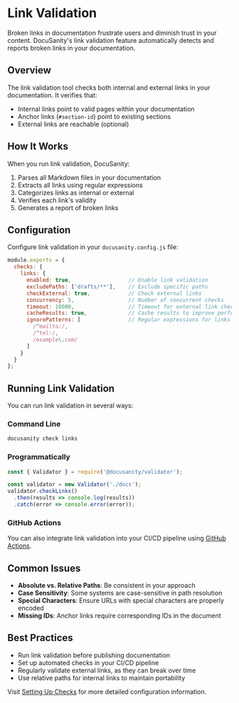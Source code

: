 
# Link Validation

Broken links in documentation frustrate users and diminish trust in your content. DocuSanity's link validation feature automatically detects and reports broken links in your documentation.

## Overview

The link validation tool checks both internal and external links in your documentation. It verifies that:

- Internal links point to valid pages within your documentation
- Anchor links (`#section-id`) point to existing sections
- External links are reachable (optional)

## How It Works

When you run link validation, DocuSanity:

1. Parses all Markdown files in your documentation
2. Extracts all links using regular expressions
3. Categorizes links as internal or external
4. Verifies each link's validity
5. Generates a report of broken links

## Configuration

Configure link validation in your `docusanity.config.js` file:

```javascript
module.exports = {
  checks: {
    links: {
      enabled: true,                  // Enable link validation
      excludePaths: ['drafts/**'],    // Exclude specific paths
      checkExternal: true,            // Check external links
      concurrency: 5,                 // Number of concurrent checks
      timeout: 10000,                 // Timeout for external link checks (ms)
      cacheResults: true,             // Cache results to improve performance
      ignorePatterns: [               // Regular expressions for links to ignore
        /^mailto:/,
        /^tel:/,
        /example\.com/
      ]
    }
  }
};
```

## Running Link Validation

You can run link validation in several ways:

### Command Line

```bash
docusanity check links
```

### Programmatically

```javascript
const { Validator } = require('@docusanity/validator');

const validator = new Validator('./docs');
validator.checkLinks()
  .then(results => console.log(results))
  .catch(error => console.error(error));
```

### GitHub Actions

You can also integrate link validation into your CI/CD pipeline using [GitHub Actions](/docs/github-actions).

## Common Issues

- **Absolute vs. Relative Paths**: Be consistent in your approach
- **Case Sensitivity**: Some systems are case-sensitive in path resolution
- **Special Characters**: Ensure URLs with special characters are properly encoded
- **Missing IDs**: Anchor links require corresponding IDs in the document

## Best Practices

- Run link validation before publishing documentation
- Set up automated checks in your CI/CD pipeline
- Regularly validate external links, as they can break over time
- Use relative paths for internal links to maintain portability

Visit [Setting Up Checks](/docs/link-validation/setup) for more detailed configuration information.
